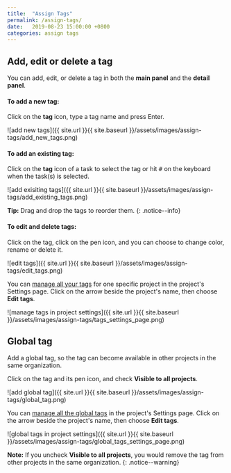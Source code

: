 ```yaml
---
title:  "Assign Tags"
permalink: /assign-tags/
date:   2019-08-23 15:00:00 +0800
categories: assign tags
---
```



## Add, edit or delete a tag

You can add, edit, or delete a tag in both the **main panel** and the **detail panel**.

#### To add a new tag:

Click on the **tag** icon, type a tag name and press Enter.

![add new tags]({{ site.url }}{{ site.baseurl }}/assets/images/assign-tags/add_new_tags.png)

#### To add an existing tag:

Click on the **tag** icon of a task to select the tag or hit <kbd>#</kbd> on the keyboard when the task(s) is selected. 

![add exisiting tags]({{ site.url }}{{ site.baseurl }}/assets/images/assign-tags/add_existing_tags.png)

**Tip:** Drag and drop the tags to reorder them. 
{: .notice--info}

#### To edit and delete tags:

Click on the tag, click on the pen icon, and you can choose to change color, rename or delete it.

![edit tags]({{ site.url }}{{ site.baseurl }}/assets/images/assign-tags/edit_tags.png)

You can [manage all your tags](/guide/manage-tags/) for one specific project in the project's Settings page. Click on the arrow beside the project's name, then choose **Edit tags**.

![manage tags in project settings]({{ site.url }}{{ site.baseurl }}/assets/images/assign-tags/tags_settings_page.png)



## Global tag

Add a global tag, so the tag can become available in other projects in the same organization.

Click on the tag and its pen icon, and check **Visible to all projects**.

![add global tag]({{ site.url }}{{ site.baseurl }}/assets/images/assign-tags/global_tag.png)

You can [manage all the global tags](/guide/manage-tags/) in the project's Settings page. Click on the arrow beside the project's name, then choose **Edit tags**.

![global tags in project settings]({{ site.url }}{{ site.baseurl }}/assets/images/assign-tags/global_tags_settings_page.png)

**Note:** If you uncheck **Visible to all projects**, you would remove the tag from other projects in the same organization.
{: .notice--warning}



